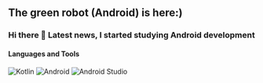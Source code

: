 ## The green robot (Android) is here:)
### Hi there 👋 Latest news, I started studying Android development

#### Languages and Tools
![Kotlin](https://img.shields.io/badge/-Kotlin-000000?style=for-the-badge&logo=kotlin)
![Android](https://img.shields.io/badge/-Android-090909?style=for-the-badge&logo=android)
![Android Studio](https://img.shields.io/badge/-Android_Studio-000000?style=for-the-badge&logo=androidstudio)
